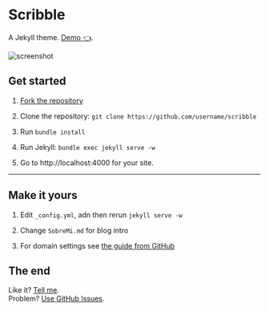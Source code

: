 # Scribble

A Jekyll theme. [Demo :point_left:](http://scribble.muan.co/posts/scribble-the-jekyll-theme).

![screenshot](https://cloud.githubusercontent.com/assets/1153134/23830104/6d4665e0-06b7-11e7-8805-57e73c346459.png)

## Get started

1. [Fork the repository](https://github.com/muan/scribble/fork)

2. Clone the repository: `git clone https://github.com/username/scribble`

3. Run `bundle install`

4. Run Jekyll: `bundle exec jekyll serve -w`

5. Go to http://localhost:4000 for your site.

---

## Make it yours

1. Edit `_config.yml`, adn then rerun `jekyll serve -w`

2. Change `SobreMi.md` for blog intro

3. For domain settings see [the guide from GitHub](https://help.github.com/articles/setting-up-a-custom-domain-with-pages)

## The end

Like it? [Tell me](http://twitter.com/muanchiou).<br/>
Problem? [Use GitHub Issues](https://github.com/muan/scribble).

